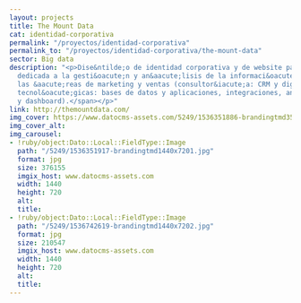 ```yaml
---
layout: projects
title: The Mount Data
cat: identidad-corporativa
permalink: "/proyectos/identidad-corporativa"
permalink_to: "/proyectos/identidad-corporativa/the-mount-data"
sector: Big data
description: "<p>Dise&ntilde;o de identidad corporativa y de website para Mountdata,&nbsp;<span>empresa
  dedicada a la gesti&oacute;n y an&aacute;lisis de la informaci&oacute;n dentro de
  las &aacute;reas de marketing y ventas (consultor&iacute;a: CRM y digital y soluciones
  tecnol&oacute;gicas: bases de datos y aplicaciones, integraciones, an&aacute;lisis
  y dashboard).</span></p>"
link: http://themountdata.com/
img_cover: https://www.datocms-assets.com/5249/1536351886-brandingtmd350x350.jpg
img_cover_alt: 
img_carousel:
- !ruby/object:Dato::Local::FieldType::Image
  path: "/5249/1536351917-brandingtmd1440x7201.jpg"
  format: jpg
  size: 376155
  imgix_host: www.datocms-assets.com
  width: 1440
  height: 720
  alt: 
  title: 
- !ruby/object:Dato::Local::FieldType::Image
  path: "/5249/1536742619-brandingtmd1440x7202.jpg"
  format: jpg
  size: 210547
  imgix_host: www.datocms-assets.com
  width: 1440
  height: 720
  alt: 
  title: 
---
```


